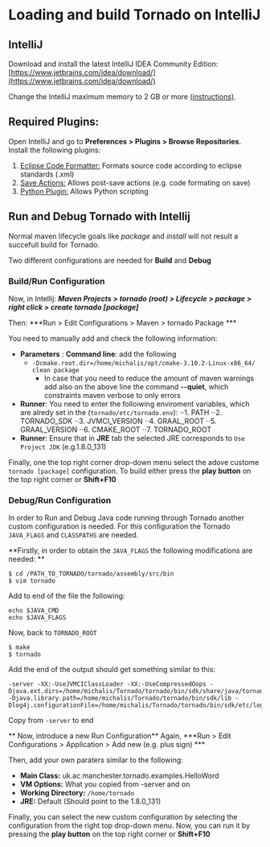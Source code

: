 # Loading and build Tornado on IntelliJ

## IntelliJ 


Download and install the latest IntelliJ IDEA Community Edition: [https://www.jetbrains.com/idea/download/](https://www.jetbrains.com/idea/download/)

Change the IntelliJ maximum memory to 2 GB or more [(instructions)](https://www.jetbrains.com/help/idea/increasing-memory-heap.html#d1366197e127).



## Required Plugins:

Open IntelliJ and go to **Preferences > Plugins > Browse Repositories**. Install the following plugins:

1. [Eclipse Code Formatter:](https://plugins.jetbrains.com/plugin/6546-eclipse-code-formatter) Formats source code according to eclipse standards (.xml)
2. [Save Actions:](https://plugins.jetbrains.com/plugin/7642-save-actions) Allows post-save actions (e.g. code formating on save)
3. [Python Plugin:](https://plugins.jetbrains.com/plugin/631-python) Allows Python scripting 

## Run and Debug Tornado with Intellij 
Normal maven lifecycle goals like *package* and *install* will not result a succefull build for Tornado.

Two different configurations are needed for **Build** and **Debug**


### Build/Run Configuration 

Now, in Intellij:
***Maven Projects > tornado (root) > Lifecycle > package > right click > create tornado [package]***

Then: ***Run > Edit Configurations > Maven > tornado Package ***

You need to manually add and check the following information:

* **Parameters** : **Command line**: add the following
    * `-Dcmake.root.dir=/home/michalis/opt/cmake-3.10.2-Linux-x86_64/ clean package`
        * In case that you need to reduce the amount of maven warnings add also on the above line the command **--quiet**, which constraints maven verbose to only errors
* **Runner**:  You need to enter the folloiwing enviroment variables, which are alredy set in the (`tornado/etc/tornado.env`):
     ⋅⋅1. PATH
     ⋅⋅2. TORNADO_SDK
     ⋅⋅3. JVMCI_VERSION
     ⋅⋅4. GRAAL_ROOT
     ⋅⋅5. GRAAL_VERSION
     ⋅⋅6. CMAKE_ROOT
     ⋅⋅7. TORNADO_ROOT
* **Runner**: Ensure that in **JRE** tab the selected JRE corresponds to `Use Project JDK` (e.g.1.8.0_131)

Finally, one the top right corner drop-down menu select the adove custome `tornado [package]` configuration.
To  build either press the **play button** on the top right corner or **Shift+F10**

### Debug/Run Configuration 

In order to Run and Debug Java code running through Tornado another custom configuration is needed.
For this configuration the Tornado `JAVA_FLAGS` and `CLASSPATHS` are needed.

**Firstly, in order to obtain the `JAVA_FLAGS` the following modifications are needed:
**
```
$ cd /PATH_TO_TORNADO/tornado/assembly/src/bin
$ vim tornado 
```
Add to end of the file the following:

```
echo $JAVA_CMD
echo $JAVA_FLAGS

```
Now, back to `TORNADO_ROOT`

```
$ make
$ tornado
```

Add the end of the output should get something similar to this:
```
-server -XX:-UseJVMCIClassLoader -XX:-UseCompressedOops -Djava.ext.dirs=/home/michalis/Tornado/tornado/bin/sdk/share/java/tornado -Djava.library.path=/home/michalis/Tornado/tornado/bin/sdk/lib -Dlog4j.configurationFile=/home/michalis/Tornado/tornado/bin/sdk/etc/log4j2.xml

```
Copy from `-server` to end

** Now, introduce a new Run Configuration**
Again, ***Run > Edit Configurations > Application > Add new (e.g. plus sign) ***

Then, add your own paraters similar to the following:

* **Main Class:** uk.ac.manchester.tornado.examples.HelloWord
* **VM Options:** What you copied from -server and on
* **Working Directory:** `/home/tornado`
* **JRE:** Default (Should point to the 1.8.0_131)

Finally, you can select the  new custom configuration by selecting the configuration from the right top drop-down menu. Now, you can run it by pressing the **play button** on the top right corner or **Shift+F10**
